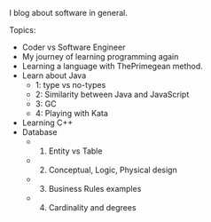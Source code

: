 
I blog about software in general.

Topics:

- Coder vs Software Engineer
- My journey of learning programming again
- Learning a language with ThePrimegean method.
- Learn about Java
  - 1: type vs no-types
  - 2: Similarity between Java and JavaScript
  - 3: GC
  - 4: Playing with Kata
- Learning C++
- Database
  - 1. Entity vs Table
  - 2. Conceptual, Logic, Physical design
  - 3. Business Rules examples
  - 4. Cardinality and degrees
